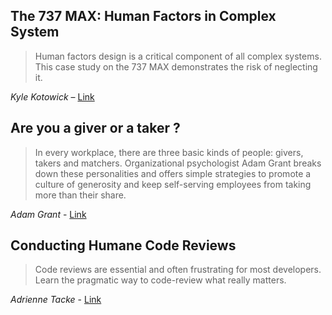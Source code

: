 ## The 737 MAX: Human Factors in Complex System 

> Human factors design is a critical component of all complex systems. This case study on the 737 MAX demonstrates the risk of neglecting it.

*Kyle Kotowick* – [Link](https://www.youtube.com/watch?v=R7PNS0QEw0w)

## Are you a giver or a taker ?

> In every workplace, there are three basic kinds of people: givers, takers and matchers. Organizational psychologist Adam Grant breaks down these personalities and offers simple strategies to promote a culture of generosity and keep self-serving employees from taking more than their share.

*Adam Grant* - [Link](https://www.youtube.com/watch?v=YyXRYgjQXX0)

## Conducting Humane Code Reviews

> Code reviews are essential and often frustrating for most developers. Learn the pragmatic way to code-review what really matters.

*Adrienne Tacke* - [Link](https://www.youtube.com/watch?v=X9PJky1hjOE)

